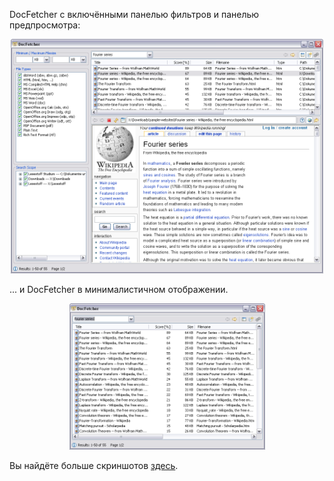 DocFetcher с включёнными панелью фильтров и панелью предпросмотра:

<div style="text-align: center;">
	<img style="width: 500px; height: 375px;" alt="" src="../all/xp_all.png">
</div>

... и DocFetcher в минималистичном отображении.

<div style="text-align: center;">
	<img style="width: 313px; height: 234px;" alt="" src="../all/xp_simple.png">
</div>

Вы найдёте больше скриншотов [здесь](https://sourceforge.net/project/screenshots.php?group_id=197779).
